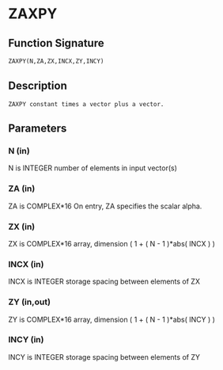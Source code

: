 # ZAXPY

## Function Signature

```fortran
ZAXPY(N,ZA,ZX,INCX,ZY,INCY)
```

## Description


    ZAXPY constant times a vector plus a vector.

## Parameters

### N (in)

N is INTEGER number of elements in input vector(s)

### ZA (in)

ZA is COMPLEX*16 On entry, ZA specifies the scalar alpha.

### ZX (in)

ZX is COMPLEX*16 array, dimension ( 1 + ( N - 1 )*abs( INCX ) )

### INCX (in)

INCX is INTEGER storage spacing between elements of ZX

### ZY (in,out)

ZY is COMPLEX*16 array, dimension ( 1 + ( N - 1 )*abs( INCY ) )

### INCY (in)

INCY is INTEGER storage spacing between elements of ZY

